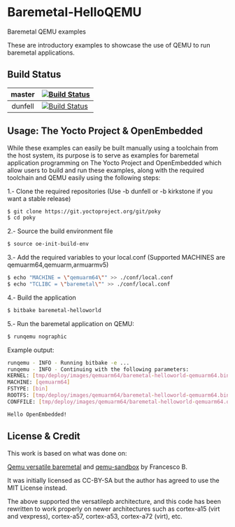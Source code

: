 # Baremetal-HelloQEMU

Baremetal QEMU examples

These are introductory examples to showcase the use of QEMU to run baremetal applications.

## Build Status

| master  | [![Build Status][masterbadge]][masterpipeline]   |
|:-------:|--------------------------------------------------|
| dunfell | [![Build Status][dunfellbadge]][dunfellpipeline] |

[masterbadge]: https://dev.azure.com/aehs29/baremetal-qemu/_apis/build/status/baremetal-helloqemu?branchName=master
[masterpipeline]: https://dev.azure.com/aehs29/baremetal-qemu/_build/latest?definitionId=29&branchName=master
[dunfellbadge]: https://dev.azure.com/aehs29/baremetal-qemu/_apis/build/status/baremetal-helloqemu?branchName=dunfell
[dunfellpipeline]: https://dev.azure.com/aehs29/baremetal-qemu/_build/latest?definitionId=29&branchName=dunfell

## Usage: The Yocto Project & OpenEmbedded
While these examples can easily be built manually using a toolchain from the host system, its purpose is to serve as examples for baremetal application programming on The Yocto Project and OpenEmbedded which allow users to build and run these examples, along with the required toolchain and QEMU easily using the following steps:

1.- Clone the required repositories (Use -b dunfell or -b kirkstone if you want a stable release)
```bash
$ git clone https://git.yoctoproject.org/git/poky
$ cd poky
```
2.- Source the build environment file
```bash
$ source oe-init-build-env
```
3.- Add the required variables to your local.conf (Supported MACHINES are qemuarm64,qemuarm,armuarmv5)
```bash
$ echo "MACHINE = \"qemuarm64\"" >> ./conf/local.conf
$ echo "TCLIBC = \"baremetal\"" >> ./conf/local.conf
```
4.- Build the application
```bash
$ bitbake baremetal-helloworld
```
5.- Run the baremetal application on QEMU:
```bash
$ runqemu nographic
```
Example output:
```bash
runqemu - INFO - Running bitbake -e ...
runqemu - INFO - Continuing with the following parameters:
KERNEL: [tmp/deploy/images/qemuarm64/baremetal-helloworld-qemuarm64.bin]
MACHINE: [qemuarm64]
FSTYPE: [bin]
ROOTFS: [tmp/deploy/images/qemuarm64/baremetal-helloworld-qemuarm64.bin]
CONFFILE: [tmp/deploy/images/qemuarm64/baremetal-helloworld-qemuarm64.qemuboot.conf]

Hello OpenEmbedded!

```
## License & Credit

This work is based on what was done on:

[Qemu versatile baremetal](https://balau82.wordpress.com/2010/02/28/hello-world-for-bare-metal-arm-using-qemu/) and [qemu-sandbox](https://github.com/balau/arm-sandbox)
by Francesco B.

It was initially licensed as CC-BY-SA but the author has agreed to use the MIT License instead.

The above supported the versatilepb architecture, and this code has been rewritten to work properly on newer architectures such as cortex-a15 (virt and vexpress), cortex-a57, cortex-a53, cortex-a72 (virt), etc.
